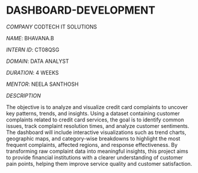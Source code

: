 # DASHBOARD-DEVELOPMENT

*COMPANY* CODTECH IT SOLUTIONS

*NAME*: BHAVANA.B

*INTERN ID*: CT08QSG

*DOMAIN*: DATA ANALYST

*DURATION*: 4 WEEKS

*MENTOR*: NEELA SANTHOSH

*DESCRIPTION*

The objective is to analyze and visualize credit card complaints to uncover key patterns, trends, and insights. Using a dataset containing customer complaints related to credit card services, the goal is to identify common issues, track complaint resolution times, and analyze customer sentiments. The dashboard will include interactive visualizations such as trend charts, geographic maps, and category-wise breakdowns to highlight the most frequent complaints, affected regions, and response effectiveness. By transforming raw complaint data into meaningful insights, this project aims to provide financial institutions with a clearer understanding of customer pain points, helping them improve service quality and customer satisfaction.

